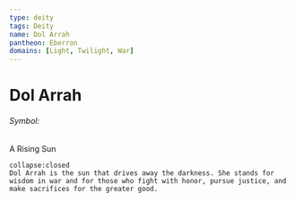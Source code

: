 ```yaml
---
type: deity
tags: Deity
name: Dol Arrah
pantheon: Eberron
domains: [Light, Twilight, War]
---
```


# Dol Arrah 

###### Symbol:
A Rising Sun

```ad-ooc
collapse:closed
Dol Arrah is the sun that drives away the darkness. She stands for wisdom in war and for those who fight with honor, pursue justice, and make sacrifices for the greater good.
```